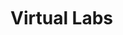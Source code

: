 [comment]: <> (without this comment hugo fails)

<div style="margin-top: 50px;">
    <h1> Virtual Labs </h1>
</div>

